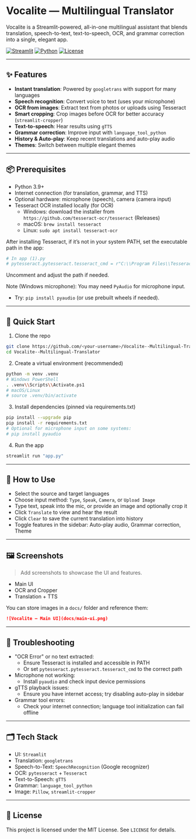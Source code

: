 # Vocalite — Multilingual Translator

Vocalite is a Streamlit-powered, all-in-one multilingual assistant that blends translation, speech-to-text, text-to-speech, OCR, and grammar correction into a single, elegant app.

[![Streamlit](https://img.shields.io/badge/Built%20with-Streamlit-ff4b4b?logo=streamlit&logoColor=white)](https://streamlit.io) [![Python](https://img.shields.io/badge/Python-3.9%2B-3776AB?logo=python&logoColor=white)](https://www.python.org/) [![License](https://img.shields.io/badge/License-MIT-2ea44f)](LICENSE)

---

## ✨ Features
- **Instant translation**: Powered by `googletrans` with support for many languages
- **Speech recognition**: Convert voice to text (uses your microphone)
- **OCR from images**: Extract text from photos or uploads using Tesseract
- **Smart cropping**: Crop images before OCR for better accuracy (`streamlit-cropper`)
- **Text-to-speech**: Hear results using `gTTS`
- **Grammar correction**: Improve input with `language_tool_python`
- **History & Auto-play**: Keep recent translations and auto-play audio
- **Themes**: Switch between multiple elegant themes

---

## 📦 Prerequisites
- Python 3.9+
- Internet connection (for translation, grammar, and TTS)
- Optional hardware: microphone (speech), camera (camera input)
- Tesseract OCR installed locally (for OCR)
  - Windows: download the installer from `https://github.com/tesseract-ocr/tesseract` (Releases)
  - macOS: `brew install tesseract`
  - Linux: `sudo apt install tesseract-ocr`

After installing Tesseract, if it’s not in your system PATH, set the executable path in the app:
```python
# In app (1).py
# pytesseract.pytesseract.tesseract_cmd = r"C:\\Program Files\\Tesseract-OCR\\tesseract.exe"
```
Uncomment and adjust the path if needed.

Note (Windows microphone): You may need `PyAudio` for microphone input.
- Try: `pip install pyaudio` (or use prebuilt wheels if needed).

---

## 🚀 Quick Start
1) Clone the repo
```bash
git clone https://github.com/<your-username>/Vocalite--Multilingual-Translator.git
cd Vocalite--Multilingual-Translator
```

2) Create a virtual environment (recommended)
```bash
python -m venv .venv
# Windows PowerShell
. .venv\\Scripts\\Activate.ps1
# macOS/Linux
# source .venv/bin/activate
```

3) Install dependencies (pinned via requirements.txt)
```bash
pip install --upgrade pip
pip install -r requirements.txt
# Optional for microphone input on some systems:
# pip install pyaudio
```

4) Run the app
```bash
streamlit run "app.py"
```

---

## 🧭 How to Use
- Select the source and target languages
- Choose input method: `Type`, `Speak`, `Camera`, or `Upload Image`
- Type text, speak into the mic, or provide an image and optionally crop it
- Click `Translate` to view and hear the result
- Click `Clear` to save the current translation into history
- Toggle features in the sidebar: Auto-play audio, Grammar correction, Theme

---

## 🖼 Screenshots
> Add screenshots to showcase the UI and features.

- Main UI
- OCR and Cropper
- Translation + TTS

You can store images in a `docs/` folder and reference them:
```markdown
![Vocalite — Main UI](docs/main-ui.png)
```

---

## 🔧 Troubleshooting
- "OCR Error" or no text extracted:
  - Ensure Tesseract is installed and accessible in PATH
  - Or set `pytesseract.pytesseract.tesseract_cmd` to the correct path
- Microphone not working:
  - Install `pyaudio` and check input device permissions
- gTTS playback issues:
  - Ensure you have internet access; try disabling auto-play in sidebar
- Grammar tool errors:
  - Check your internet connection; language tool initialization can fail offline

---

## 🗂 Tech Stack
- UI: `Streamlit`
- Translation: `googletrans`
- Speech-to-Text: `SpeechRecognition` (Google recognizer)
- OCR: `pytesseract` + `Tesseract`
- Text-to-Speech: `gTTS`
- Grammar: `language_tool_python`
- Image: `Pillow`, `streamlit-cropper`

---

## 📜 License
This project is licensed under the MIT License. See `LICENSE` for details.
